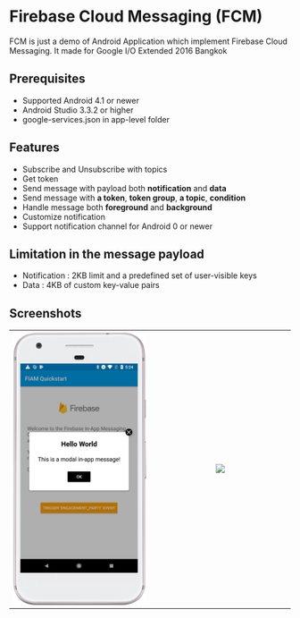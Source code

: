 # Firebase Cloud Messaging (FCM)
FCM is just a demo of Android Application which implement Firebase Cloud Messaging. It made for Google I/O Extended 2016 Bangkok 

## Prerequisites
* Supported Android 4.1 or newer
* Android Studio 3.3.2 or higher
* google-services.json in app-level folder

## Features
* Subscribe and Unsubscribe with topics
* Get token
* Send message with payload both **notification** and **data**
* Send message with **a token**, **token group**, **a topic**, **condition**
* Handle message both **foreground** and **background**
* Customize notification
* Support notification channel for Android 0 or newer

## Limitation in the message payload
* Notification : 2KB limit and a predefined set of user-visible keys
* Data : 4KB of custom key-value pairs

## Screenshots
<table width="100%">
	<tr>
	  <th width="33%"><img src="https://github.com/nishchaljs/InAppMsg/blob/main/result.png"></th>
	  <th width="33%"><img src="https://cloud.githubusercontent.com/assets/1763410/16553886/8f8af5da-41f5-11e6-85c4-cb6937c80bab.png"></th>
	</tr>
</table>
